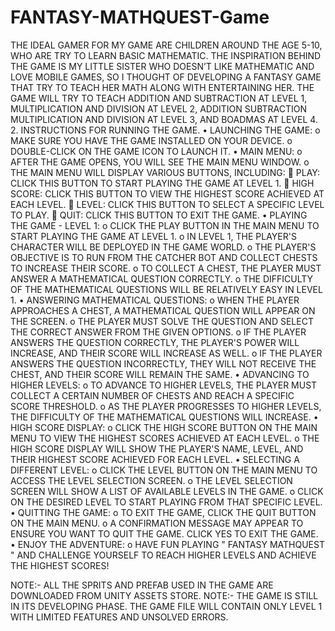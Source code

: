 # FANTASY-MATHQUEST-Game
THE IDEAL GAMER FOR MY GAME ARE CHILDREN AROUND THE AGE 5-10, WHO ARE TRY TO LEARN BASIC MATHEMATIC. THE INSPIRATION BEHIND THE GAME IS MY LITTLE SISTER WHO DOESN’T LIKE MATHEMATIC AND LOVE MOBILE GAMES, SO I THOUGHT OF DEVELOPING A FANTASY GAME THAT TRY TO TEACH HER MATH ALONG WITH ENTERTAINING HER. THE GAME WILL TRY TO TEACH ADDITION AND SUBTRACTION AT LEVEL 1, MULTIPLICATION AND DIVISION AT LEVEL 2, ADDITION SUBTRACTION MULTIPLICATION AND DIVISION AT LEVEL 3, AND BOADMAS AT LEVEL 4.
2.	INSTRUCTIONS FOR RUNNING THE GAME.
•	LAUNCHING THE GAME:
o	MAKE SURE YOU HAVE THE GAME INSTALLED ON YOUR DEVICE.
o	DOUBLE-CLICK ON THE GAME ICON TO LAUNCH IT.
•	MAIN MENU:
o	AFTER THE GAME OPENS, YOU WILL SEE THE MAIN MENU WINDOW.
o	THE MAIN MENU WILL DISPLAY VARIOUS BUTTONS, INCLUDING:
	PLAY: CLICK THIS BUTTON TO START PLAYING THE GAME AT LEVEL 1.
	HIGH SCORE: CLICK THIS BUTTON TO VIEW THE HIGHEST SCORE ACHIEVED AT EACH LEVEL.
	LEVEL: CLICK THIS BUTTON TO SELECT A SPECIFIC LEVEL TO PLAY.
	QUIT: CLICK THIS BUTTON TO EXIT THE GAME.
•	PLAYING THE GAME - LEVEL 1:
o	CLICK THE PLAY BUTTON IN THE MAIN MENU TO START PLAYING THE GAME AT LEVEL 1.
o	IN LEVEL 1, THE PLAYER'S CHARACTER WILL BE DEPLOYED IN THE GAME WORLD.
o	THE PLAYER'S OBJECTIVE IS TO RUN FROM THE CATCHER BOT AND COLLECT CHESTS TO INCREASE THEIR SCORE.
o	TO COLLECT A CHEST, THE PLAYER MUST ANSWER A MATHEMATICAL QUESTION CORRECTLY.
o	THE DIFFICULTY OF THE MATHEMATICAL QUESTIONS WILL BE RELATIVELY EASY IN LEVEL 1.
•	ANSWERING MATHEMATICAL QUESTIONS:
o	WHEN THE PLAYER APPROACHES A CHEST, A MATHEMATICAL QUESTION WILL APPEAR ON THE SCREEN.
o	THE PLAYER MUST SOLVE THE QUESTION AND SELECT THE CORRECT ANSWER FROM THE GIVEN OPTIONS.
o	IF THE PLAYER ANSWERS THE QUESTION CORRECTLY, THE PLAYER'S POWER WILL INCREASE, AND THEIR SCORE WILL INCREASE AS WELL.
o	IF THE PLAYER ANSWERS THE QUESTION INCORRECTLY, THEY WILL NOT RECEIVE THE CHEST, AND THEIR SCORE WILL REMAIN THE SAME.
•	ADVANCING TO HIGHER LEVELS:
o	TO ADVANCE TO HIGHER LEVELS, THE PLAYER MUST COLLECT A CERTAIN NUMBER OF CHESTS AND REACH A SPECIFIC SCORE THRESHOLD.
o	AS THE PLAYER PROGRESSES TO HIGHER LEVELS, THE DIFFICULTY OF THE MATHEMATICAL QUESTIONS WILL INCREASE.
•	HIGH SCORE DISPLAY:
o	CLICK THE HIGH SCORE BUTTON ON THE MAIN MENU TO VIEW THE HIGHEST SCORES ACHIEVED AT EACH LEVEL.
o	THE HIGH SCORE DISPLAY WILL SHOW THE PLAYER'S NAME, LEVEL, AND THEIR HIGHEST SCORE ACHIEVED FOR EACH LEVEL.
•	SELECTING A DIFFERENT LEVEL:
o	CLICK THE LEVEL BUTTON ON THE MAIN MENU TO ACCESS THE LEVEL SELECTION SCREEN.
o	THE LEVEL SELECTION SCREEN WILL SHOW A LIST OF AVAILABLE LEVELS IN THE GAME.
o	CLICK ON THE DESIRED LEVEL TO START PLAYING FROM THAT SPECIFIC LEVEL.
•	QUITTING THE GAME:
o	TO EXIT THE GAME, CLICK THE QUIT BUTTON ON THE MAIN MENU.
o	A CONFIRMATION MESSAGE MAY APPEAR TO ENSURE YOU WANT TO QUIT THE GAME. CLICK YES TO EXIT THE GAME.
•	ENJOY THE ADVENTURE:
o	HAVE FUN PLAYING " FANTASY MATHQUEST " AND CHALLENGE YOURSELF TO REACH HIGHER LEVELS AND ACHIEVE THE HIGHEST SCORES!

NOTE:- ALL THE SPRITS AND PREFAB USED IN THE GAME ARE DOWNLOADED FROM UNITY ASSETS STORE.
NOTE:- THE GAME IS STILL IN ITS DEVELOPING PHASE.  THE GAME FILE WILL CONTAIN ONLY LEVEL 1 WITH LIMITED FEATURES AND UNSOLVED ERRORS.
